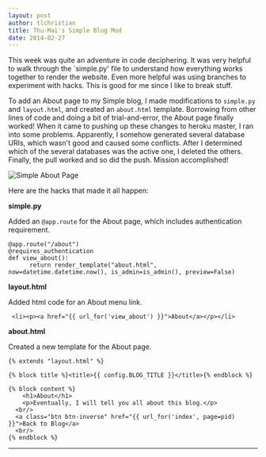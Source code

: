 ```yaml
---
layout: post
author: tlchristian
title: Thu-Mai's Simple Blog Mod
date: 2014-02-27
---
```


This week was quite an adventure in code deciphering.  It was very helpful to walk through the `simple.py' file to understand how everything works together to render the website.  Even more helpful was using branches to experiment with hacks.  This is good for me since I like to break stuff.

To add an About page to my Simple blog, I made modifications to `simple.py` and `layout.html`, and created an `about.html` template.  Borrowing from other lines of code and doing a bit of trial-and-error, the About page finally worked!  When it came to pushing up these changes to heroku master, I ran into some problems.  Apparently, I somehow generated several database URIs, which wasn't good and caused some conflicts.  After I determined which of the several databases was the active one, I deleted the others.  Finally, the pull worked and so did the push.  Mission accomplished!

![Simple About Page](https://lh4.googleusercontent.com/-XWJl-_MOwzs/Uw-IOPGEEOI/AAAAAAAABB4/lO9esRc8VU4/w912-h429-no/Simple_about.png)


Here are the hacks that made it all happen:

**simple.py**

Added an `@app.route` for the About page, which includes authentication requirement.
```
@app.route("/about")
@requires_authentication
def view_about():
      return render_template("about.html", now=datetime.datetime.now(), is_admin=is_admin(), preview=False)		
```

**layout.html**

Added html code for an About menu link.
```
 <li><p><a href="{{ url_for('view_about') }}">About</a></p></li>
```

**about.html**

Created a new template for the About page.
```
{% extends "layout.html" %}

{% block title %}<title>{{ config.BLOG_TITLE }}</title>{% endblock %}

{% block content %}
	<h1>About</h1>
	<p>Eventually, I will tell you all about this blog.</p>
  <br/>
  <a class="btn btn-inverse" href="{{ url_for('index', page=pid) }}">Back to Blog</a>
  <br/>
{% endblock %}
```

---